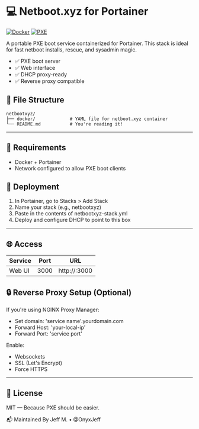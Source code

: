 # 💻 Netboot.xyz for Portainer

[![Docker](https://img.shields.io/badge/Docker-Netboot-blue?logo=docker)](https://hub.docker.com/r/linuxserver/netbootxyz)
[![PXE](https://img.shields.io/badge/PXE-Booting-lightgrey)](https://netboot.xyz/)

A portable PXE boot service containerized for Portainer. This stack is ideal for fast netboot installs, rescue, and sysadmin magic.

- ✅ PXE boot server
- ✅ Web interface
- ✅ DHCP proxy-ready
- ✅ Reverse proxy compatible

## 📁 File Structure
```text
netbootxyz/
├── docker/             # YAML file for netboot.xyz container
└── README.md           # You're reading it!
```
---

## 🔧 Requirements
- Docker + Portainer
- Network configured to allow PXE boot clients

## 🚀 Deployment

1. In Portainer, go to Stacks > Add Stack
2. Name your stack (e.g., netbootxyz)
3. Paste in the contents of netbootxyz-stack.yml
4. Deploy and configure DHCP to point to this box

---

## 🌐 Access
| Service | Port | URL |
|---------|------|-----|
| Web UI  | 3000 | http://<your-ip>:3000 |

## 🔒 Reverse Proxy Setup (Optional)
If you're using NGINX Proxy Manager:
- Set domain: 'service name'.yourdomain.com
- Forward Host: 'your-local-ip'
- Forward Port: 'service port'

Enable:
- Websockets
- SSL (Let's Encrypt)
- Force HTTPS

---

## 📜 License
MIT — Because PXE should be easier.

📬 Maintained By
Jeff M. • @OnyxJeff